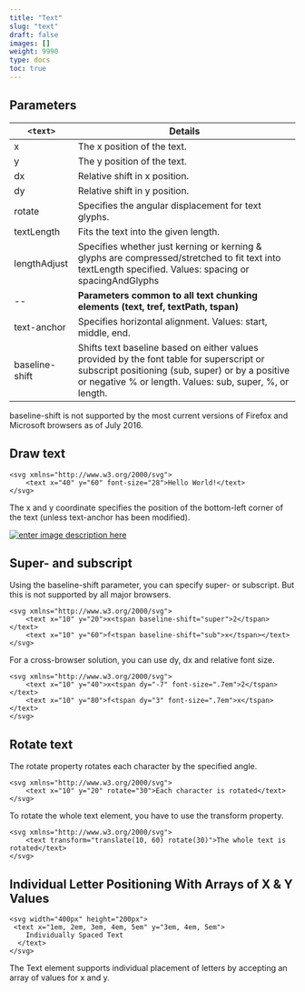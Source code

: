 ```yaml
---
title: "Text"
slug: "text"
draft: false
images: []
weight: 9990
type: docs
toc: true
---
```


## Parameters
| `<text>`| Details |
| --- | --- |
| x | The x position of the text. |
| y | The y position of the text. |
| dx | Relative shift in x position. |
| dy | Relative shift in y position. |
| rotate | Specifies the angular displacement for text glyphs. |
| textLength | Fits the text into the given length. |
| lengthAdjust | Specifies whether just kerning or kerning & glyphs are compressed/stretched to fit text into textLength specified. Values: spacing or spacingAndGlyphs |
| -- | **Parameters common to all text chunking elements (text, tref, textPath, tspan)**|
| text-anchor | Specifies horizontal alignment. Values: start, middle, end. |
| baseline-shift | Shifts text baseline based on either values provided by the font table for superscript or subscript positioning (sub, super) or by a positive or negative % or length. Values: sub, super, %, or length. |

baseline-shift is not supported by the most current versions of Firefox and Microsoft browsers as of July 2016.

## Draw text
    
    <svg xmlns="http://www.w3.org/2000/svg">
        <text x="40" y="60" font-size="28">Hello World!</text>
    </svg>

The x and y coordinate specifies the position of the bottom-left corner of the text (unless text-anchor has been modified).

[![enter image description here][1]][1]


  [1]: http://i.stack.imgur.com/QXs8r.png

## Super- and subscript
Using the baseline-shift parameter, you can specify super- or subscript. But this is not supported by all major browsers.

    <svg xmlns="http://www.w3.org/2000/svg">
        <text x="10" y="20">x<tspan baseline-shift="super">2</tspan></text>
        <text x="10" y="60">f<tspan baseline-shift="sub">x</tspan></text>
    </svg>

For a cross-browser solution, you can use dy, dx and relative font size.

    <svg xmlns="http://www.w3.org/2000/svg">
        <text x="10" y="40">x<tspan dy="-7" font-size=".7em">2</tspan></text>
        <text x="10" y="80">f<tspan dy="3" font-size=".7em">x</tspan></text>
    </svg>

## Rotate text
The rotate property rotates each character by the specified angle.

    <svg xmlns="http://www.w3.org/2000/svg">
        <text x="10" y="20" rotate="30">Each character is rotated</text>
    </svg>

To rotate the whole text element, you have to use the transform property.

    <svg xmlns="http://www.w3.org/2000/svg">
        <text transform="translate(10, 60) rotate(30)">The whole text is rotated</text>
    </svg>

## Individual Letter Positioning With Arrays of X & Y Values
    <svg width="400px" height="200px"> 
     <text x="1em, 2em, 3em, 4em, 5em" y="3em, 4em, 5em">
        Individually Spaced Text
      </text>
    </svg>

The Text element supports individual placement of letters by accepting an array of values for x and y.

